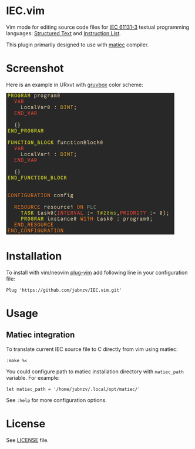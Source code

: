 # IEC.vim

Vim mode for editing source code files for [IEC 61131-3](https://en.wikipedia.org/wiki/IEC_61131-3) textual programming languages: [Structured Text](https://en.wikipedia.org/wiki/Structured_text) and [Instruction List](https://en.wikipedia.org/wiki/Instruction_list).

This plugin primarily designed to use with [matiec](https://github.com/sm1820/matiec) compiler.

# Screenshot

Here is an example in URxvt with [gruvbox](https://github.com/morhetz/gruvbox) color scheme:

![Screenshot](screenshot.png)

# Installation

To install with vim/neovim [plug-vim](https://github.com/junegunn/vim-plug) add following line in your configuration file:

```
Plug 'https://github.com/jubnzv/IEC.vim.git'
```

# Usage

## Matiec integration

To translate current IEC source file to C directly from vim using matiec:
```
:make %<
```

You could configure path to matiec installation directory with `matiec_path` variable. For example:
```
let matiec_path = '/home/jubnzv/.local/opt/matiec/'
```

See `:help` for more configuration options.

# License

See [LICENSE](LICENSE) file.
